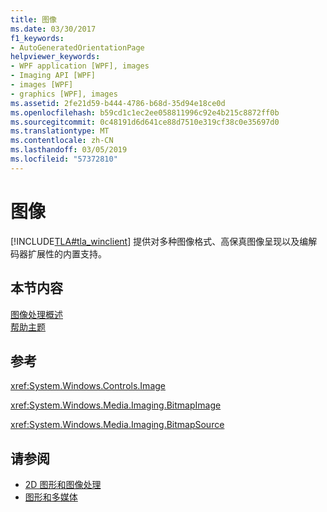 ```yaml
---
title: 图像
ms.date: 03/30/2017
f1_keywords:
- AutoGeneratedOrientationPage
helpviewer_keywords:
- WPF application [WPF], images
- Imaging API [WPF]
- images [WPF]
- graphics [WPF], images
ms.assetid: 2fe21d59-b444-4786-b68d-35d94e18ce0d
ms.openlocfilehash: b59cd1c1ec2ee058811996c92e4b215c8872ff0b
ms.sourcegitcommit: 0c48191d6d641ce88d7510e319cf38c0e35697d0
ms.translationtype: MT
ms.contentlocale: zh-CN
ms.lasthandoff: 03/05/2019
ms.locfileid: "57372810"
---
```

# <a name="images"></a>图像
[!INCLUDE[TLA#tla_winclient](../../../../includes/tlasharptla-winclient-md.md)] 提供对多种图像格式、高保真图像呈现以及编解码器扩展性的内置支持。  
  
## <a name="in-this-section"></a>本节内容  
 [图像处理概述](imaging-overview.md)  
 [帮助主题](imaging-how-to-topics.md)  
  
## <a name="reference"></a>参考  
 <xref:System.Windows.Controls.Image>  
  
 <xref:System.Windows.Media.Imaging.BitmapImage>  
  
 <xref:System.Windows.Media.Imaging.BitmapSource>  
  
## <a name="see-also"></a>请参阅
- [2D 图形和图像处理](../advanced/optimizing-performance-2d-graphics-and-imaging.md)
- [图形和多媒体](index.md)
